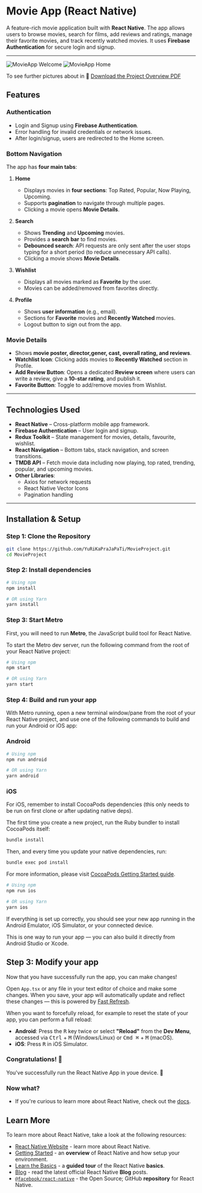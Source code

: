 # Movie App (React Native)

A feature-rich movie application built with **React Native**. The app allows users to browse movies, search for films, add reviews and ratings, manage their favorite movies, and track recently watched movies. It uses **Firebase Authentication** for secure login and signup.

---

![MovieApp Welcome](src/assets/overview/getStarted.jpg) 
![MovieApp Home](src/assets/overview/homeTab.jpg) 

To see further pictures about in
📄 [Download the Project Overview PDF](assets/overview/MovieApp.pdf)

## Features

### Authentication
- Login and Signup using **Firebase Authentication**.
- Error handling for invalid credentials or network issues.
- After login/signup, users are redirected to the Home screen.

### Bottom Navigation
The app has **four main tabs**:

1. **Home**
   - Displays movies in **four sections**: Top Rated, Popular, Now Playing, Upcoming.
   - Supports **pagination** to navigate through multiple pages.
   - Clicking a movie opens **Movie Details**.

2. **Search**
   - Shows **Trending** and **Upcoming** movies.
   - Provides a **search bar** to find movies.
   - **Debounced search**: API requests are only sent after the user stops typing for a short period (to reduce unnecessary API calls).
   - Clicking a movie shows **Movie Details**.

3. **Wishlist**
   - Displays all movies marked as **Favorite** by the user.
   - Movies can be added/removed from favorites directly.

4. **Profile**
   - Shows **user information** (e.g., email).
   - Sections for **Favorite** movies and **Recently Watched** movies.
   - Logout button to sign out from the app.

### Movie Details
- Shows **movie poster, director,gener, cast, overall rating, and reviews**.
- **Watchlist Icon**: Clicking adds movies to **Recently Watched** section in Profile.
- **Add Review Button**: Opens a dedicated **Review screen** where users can write a review, give a **10-star rating**, and publish it.
- **Favorite Button**: Toggle to add/remove movies from Wishlist.

---

## Technologies Used

- **React Native** – Cross-platform mobile app framework.
- **Firebase Authentication** – User login and signup.
- **Redux Toolkit** – State management for movies, details, favourite, wishlist.
- **React Navigation** – Bottom tabs, stack navigation, and screen transitions.
- **TMDB API** – Fetch movie data including now playing, top rated, trending, popular, and upcoming movies.
- **Other Libraries**:
  - Axios for network requests
  - React Native Vector Icons
  - Pagination handling

---

## Installation & Setup

### Step 1: Clone the Repository
```bash
git clone https://github.com/YuRiKaPraJaPaTi/MovieProject.git
cd MovieProject
```

### Step 2: Install dependencies
```bash
# Using npm
npm install

# OR using Yarn
yarn install
```

### Step 3: Start Metro

First, you will need to run **Metro**, the JavaScript build tool for React Native.

To start the Metro dev server, run the following command from the root of your React Native project:

```sh
# Using npm
npm start

# OR using Yarn
yarn start
```

### Step 4: Build and run your app

With Metro running, open a new terminal window/pane from the root of your React Native project, and use one of the following commands to build and run your Android or iOS app:

### Android

```sh
# Using npm
npm run android

# OR using Yarn
yarn android
```

### iOS

For iOS, remember to install CocoaPods dependencies (this only needs to be run on first clone or after updating native deps).

The first time you create a new project, run the Ruby bundler to install CocoaPods itself:

```sh
bundle install
```

Then, and every time you update your native dependencies, run:

```sh
bundle exec pod install
```

For more information, please visit [CocoaPods Getting Started guide](https://guides.cocoapods.org/using/getting-started.html).

```sh
# Using npm
npm run ios

# OR using Yarn
yarn ios
```

If everything is set up correctly, you should see your new app running in the Android Emulator, iOS Simulator, or your connected device.

This is one way to run your app — you can also build it directly from Android Studio or Xcode.

## Step 3: Modify your app

Now that you have successfully run the app, you can make changes!

Open `App.tsx` or any file in your text editor of choice and make some changes. When you save, your app will automatically update and reflect these changes — this is powered by [Fast Refresh](https://reactnative.dev/docs/fast-refresh).

When you want to forcefully reload, for example to reset the state of your app, you can perform a full reload:

- **Android**: Press the <kbd>R</kbd> key twice or select **"Reload"** from the **Dev Menu**, accessed via <kbd>Ctrl</kbd> + <kbd>M</kbd> (Windows/Linux) or <kbd>Cmd ⌘</kbd> + <kbd>M</kbd> (macOS).
- **iOS**: Press <kbd>R</kbd> in iOS Simulator.

### Congratulations! :tada:

You've successfully run the React Native App in youe device. :partying_face:

### Now what?

- If you're curious to learn more about React Native, check out the [docs](https://reactnative.dev/docs/getting-started).

## Learn More

To learn more about React Native, take a look at the following resources:

- [React Native Website](https://reactnative.dev) - learn more about React Native.
- [Getting Started](https://reactnative.dev/docs/environment-setup) - an **overview** of React Native and how setup your environment.
- [Learn the Basics](https://reactnative.dev/docs/getting-started) - a **guided tour** of the React Native **basics**.
- [Blog](https://reactnative.dev/blog) - read the latest official React Native **Blog** posts.
- [`@facebook/react-native`](https://github.com/facebook/react-native) - the Open Source; GitHub **repository** for React Native.
